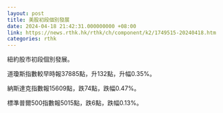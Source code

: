 ```yaml
---
layout: post
title: 美股初段個別發展
date: 2024-04-18 21:42:31.000000000 +08:00
link: https://news.rthk.hk/rthk/ch/component/k2/1749515-20240418.htm
categories: rthk
---
```


紐約股市初段個別發展。

道瓊斯指數較早時報37885點，升132點，升幅0.35%。

納斯達克指數報15609點，跌74點，跌幅0.47%。

標準普爾500指數報5015點，跌6點，跌幅0.13%。
